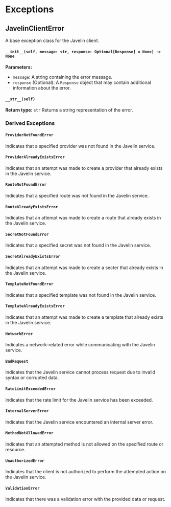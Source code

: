 # Exceptions

## JavelinClientError

A base exception class for the Javelin client.

#### `__init__(self, message: str, response: Optional[Response] = None) -> None`
**Parameters:**
- `message`: A string containing the error message.
- `response` (Optional): A `Response` object that may contain additional information about the error.

#### `__str__(self)`
**Return type:** `str`
Returns a string representation of the error.

### Derived Exceptions

<!--
#### `GatewayNotFoundError`

Indicates that a specified gateway was not found in the Javelin service.

#### `GatewayAlreadyExistsError`

Indicates that an attempt was made to create a gateway that already exists in the Javelin service.
-->

#### `ProviderNotFoundError`

Indicates that a specified provider was not found in the Javelin service.

#### `ProviderAlreadyExistsError`

Indicates that an attempt was made to create a provider that already exists in the Javelin service.

#### `RouteNotFoundError`

Indicates that a specified route was not found in the Javelin service.

#### `RouteAlreadyExistsError`

Indicates that an attempt was made to create a route that already exists in the Javelin service.

#### `SecretNotFoundError`

Indicates that a specified secret was not found in the Javelin service.

#### `SecretAlreadyExistsError`

Indicates that an attempt was made to create a secter that already exists in the Javelin service.

#### `TemplateNotFoundError`

Indicates that a specified template was not found in the Javelin service.

#### `TemplateAlreadyExistsError`

Indicates that an attempt was made to create a template that already exists in the Javelin service.

#### `NetworkError`

Indicates a network-related error while communicating with the Javelin service.

#### `BadRequest`

Indicates that the Javelin service cannot process request due to invalid syntax or corrupted data.

#### `RateLimitExceededError`

Indicates that the rate limit for the Javelin service has been exceeded.

#### `InternalServerError`

Indicates that the Javelin service encountered an internal server error.

#### `MethodNotAllowedError`

Indicates that an attempted method is not allowed on the specified route or resource.

#### `UnauthorizedError`

Indicates that the client is not authorized to perform the attempted action on the Javelin service.

#### `ValidationError`

Indicates that there was a validation error with the provided data or request.
